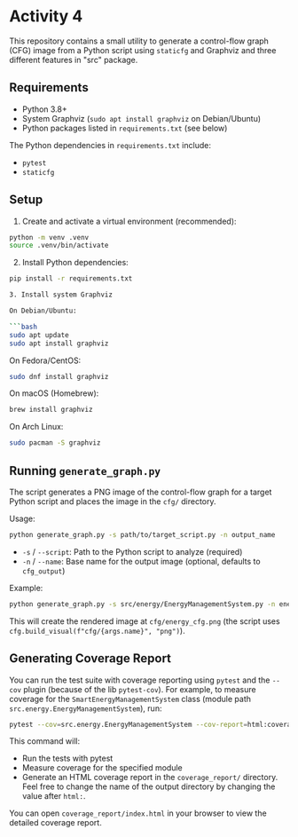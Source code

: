 # Activity 4

This repository contains a small utility to generate a control-flow graph (CFG) image from a Python script using `staticfg` and Graphviz and three different features in "src" package.

## Requirements

- Python 3.8+
- System Graphviz (```sudo apt install graphviz``` on Debian/Ubuntu)
- Python packages listed in `requirements.txt` (see below)

The Python dependencies in `requirements.txt` include:

- `pytest` 
- `staticfg`

## Setup

1. Create and activate a virtual environment (recommended):

```bash
python -m venv .venv
source .venv/bin/activate
```

2. Install Python dependencies:

```bash
pip install -r requirements.txt

3. Install system Graphviz

On Debian/Ubuntu:

```bash
sudo apt update
sudo apt install graphviz
```

On Fedora/CentOS:

```bash
sudo dnf install graphviz
```

On macOS (Homebrew):

```bash
brew install graphviz
```

On Arch Linux:

```bash
sudo pacman -S graphviz
```


## Running `generate_graph.py`

The script generates a PNG image of the control-flow graph for a target Python script and places the image in the `cfg/` directory.

Usage:

```bash
python generate_graph.py -s path/to/target_script.py -n output_name
```

- `-s` / `--script`: Path to the Python script to analyze (required)
- `-n` / `--name`: Base name for the output image (optional, defaults to `cfg_output`)

Example:

```bash
python generate_graph.py -s src/energy/EnergyManagementSystem.py -n energy_cfg
```

This will create the rendered image at `cfg/energy_cfg.png` (the script uses `cfg.build_visual(f"cfg/{args.name}", "png")`).

## Generating Coverage Report

You can run the test suite with coverage reporting using `pytest` and the `--cov` plugin (because of the lib `pytest-cov`). For example, to measure coverage for the `SmartEnergyManagementSystem` class (module path `src.energy.EnergyManagementSystem`), run:

```bash
pytest --cov=src.energy.EnergyManagementSystem --cov-report=html:coverage_report --cov-branch
```

This command will:
- Run the tests with pytest
- Measure coverage for the specified module
- Generate an HTML coverage report in the `coverage_report/` directory. Feel free to change the name of the output directory by changing the value after `html:`.

You can open `coverage_report/index.html` in your browser to view the detailed coverage report.